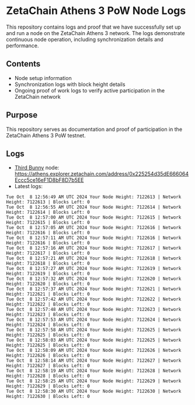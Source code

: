 # ZetaChain Athens 3 PoW Node Logs
This repository contains logs and proof that we have successfully set up and run a node on the ZetaChain Athens 3 network. The logs demonstrate continuous node operation, including synchronization details and performance.

## Contents
- Node setup information
- Synchronization logs with block height details
- Ongoing proof of work logs to verify active participation in the ZetaChain network

## Purpose
This repository serves as documentation and proof of participation in the ZetaChain Athens 3 PoW testnet.

## Logs

- [Third Bunny](https://thirdbunny.xyz/) node: https://athens.explorer.zetachain.com/address/0x225254d35dE666064Eccc5ce16eF1D8bF8D7b5EE
- Latest logs:
```
Tue Oct  8 12:56:49 AM UTC 2024 Your Node Height: 7122613 | Network Height: 7122613 | Blocks Left: 0
Tue Oct  8 12:56:55 AM UTC 2024 Your Node Height: 7122614 | Network Height: 7122614 | Blocks Left: 0
Tue Oct  8 12:57:00 AM UTC 2024 Your Node Height: 7122615 | Network Height: 7122615 | Blocks Left: 0
Tue Oct  8 12:57:05 AM UTC 2024 Your Node Height: 7122616 | Network Height: 7122616 | Blocks Left: 0
Tue Oct  8 12:57:11 AM UTC 2024 Your Node Height: 7122616 | Network Height: 7122616 | Blocks Left: 0
Tue Oct  8 12:57:16 AM UTC 2024 Your Node Height: 7122617 | Network Height: 7122617 | Blocks Left: 0
Tue Oct  8 12:57:21 AM UTC 2024 Your Node Height: 7122618 | Network Height: 7122618 | Blocks Left: 0
Tue Oct  8 12:57:27 AM UTC 2024 Your Node Height: 7122619 | Network Height: 7122619 | Blocks Left: 0
Tue Oct  8 12:57:32 AM UTC 2024 Your Node Height: 7122620 | Network Height: 7122620 | Blocks Left: 0
Tue Oct  8 12:57:37 AM UTC 2024 Your Node Height: 7122621 | Network Height: 7122621 | Blocks Left: 0
Tue Oct  8 12:57:42 AM UTC 2024 Your Node Height: 7122622 | Network Height: 7122622 | Blocks Left: 0
Tue Oct  8 12:57:48 AM UTC 2024 Your Node Height: 7122623 | Network Height: 7122623 | Blocks Left: 0
Tue Oct  8 12:57:53 AM UTC 2024 Your Node Height: 7122624 | Network Height: 7122624 | Blocks Left: 0
Tue Oct  8 12:57:58 AM UTC 2024 Your Node Height: 7122625 | Network Height: 7122625 | Blocks Left: 0
Tue Oct  8 12:58:03 AM UTC 2024 Your Node Height: 7122625 | Network Height: 7122625 | Blocks Left: 0
Tue Oct  8 12:58:09 AM UTC 2024 Your Node Height: 7122626 | Network Height: 7122626 | Blocks Left: 0
Tue Oct  8 12:58:14 AM UTC 2024 Your Node Height: 7122627 | Network Height: 7122627 | Blocks Left: 0
Tue Oct  8 12:58:19 AM UTC 2024 Your Node Height: 7122628 | Network Height: 7122628 | Blocks Left: 0
Tue Oct  8 12:58:25 AM UTC 2024 Your Node Height: 7122629 | Network Height: 7122629 | Blocks Left: 0
Tue Oct  8 12:58:30 AM UTC 2024 Your Node Height: 7122630 | Network Height: 7122630 | Blocks Left: 0
```
